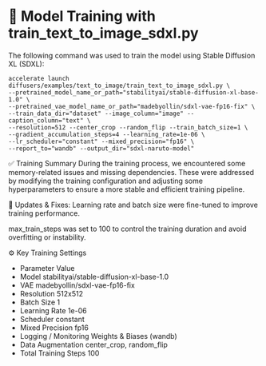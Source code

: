 # 🧠 Model Training with train_text_to_image_sdxl.py
The following command was used to train the model using Stable Diffusion XL (SDXL):

 ```
accelerate launch diffusers/examples/text_to_image/train_text_to_image_sdxl.py \
--pretrained_model_name_or_path="stabilityai/stable-diffusion-xl-base-1.0" \
--pretrained_vae_model_name_or_path="madebyollin/sdxl-vae-fp16-fix" \
--train_data_dir="dataset" --image_column="image" --caption_column="text" \
--resolution=512 --center_crop --random_flip --train_batch_size=1 \
--gradient_accumulation_steps=4 --learning_rate=1e-06 \
--lr_scheduler="constant" --mixed_precision="fp16" \
--report_to="wandb" --output_dir="sdxl-naruto-model"
 ```

✅ Training Summary
During the training process, we encountered some memory-related issues and missing dependencies. These were addressed by modifying the training configuration and adjusting some hyperparameters to ensure a more stable and efficient training pipeline.

🔧 Updates & Fixes:
Learning rate and batch size were fine-tuned to improve training performance.

max_train_steps was set to 100 to control the training duration and avoid overfitting or instability.

⚙️ Key Training Settings
- Parameter	Value
- Model	stabilityai/stable-diffusion-xl-base-1.0
- VAE	madebyollin/sdxl-vae-fp16-fix
- Resolution	512x512
- Batch Size	1
- Learning Rate	1e-06
- Scheduler	constant
- Mixed Precision	fp16
- Logging / Monitoring	Weights & Biases (wandb)
- Data Augmentation	center_crop, random_flip
- Total Training Steps	100

